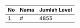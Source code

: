 | No | Nama            | Jumlah Level |
|----|-----------------|--------------|
| 1  | #    |    4855        |
